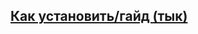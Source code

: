 
## [Как установить/гайд (тык)](https://github.com/Agantor/LioranBoardDonationAlerts/blob/main/readme_RU.md)

